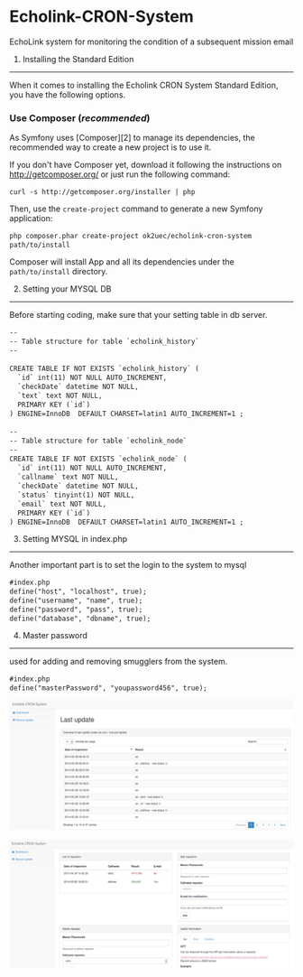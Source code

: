 Echolink-CRON-System
====================

EchoLink system for monitoring the condition of a subsequent mission email


1) Installing the Standard Edition
----------------------------------

When it comes to installing the Echolink CRON System Standard Edition, you have the
following options.

### Use Composer (*recommended*)

As Symfony uses [Composer][2] to manage its dependencies, the recommended way
to create a new project is to use it.

If you don't have Composer yet, download it following the instructions on
http://getcomposer.org/ or just run the following command:

    curl -s http://getcomposer.org/installer | php

Then, use the `create-project` command to generate a new Symfony application:

    php composer.phar create-project ok2uec/echolink-cron-system path/to/install

Composer will install App and all its dependencies under the
`path/to/install` directory.
 

2) Setting your MYSQL DB
-------------------------------------

Before starting coding, make sure that your setting table in db server.

    --
    -- Table structure for table `echolink_history`
    --
    
    CREATE TABLE IF NOT EXISTS `echolink_history` (
      `id` int(11) NOT NULL AUTO_INCREMENT,
      `checkDate` datetime NOT NULL,
      `text` text NOT NULL,
      PRIMARY KEY (`id`)
    ) ENGINE=InnoDB  DEFAULT CHARSET=latin1 AUTO_INCREMENT=1 ;
	
    --
    -- Table structure for table `echolink_node`
    --
    CREATE TABLE IF NOT EXISTS `echolink_node` (
      `id` int(11) NOT NULL AUTO_INCREMENT,
      `callname` text NOT NULL,
      `checkDate` datetime NOT NULL,
      `status` tinyint(1) NOT NULL,
      `email` text NOT NULL,
      PRIMARY KEY (`id`)
    ) ENGINE=InnoDB  DEFAULT CHARSET=latin1 AUTO_INCREMENT=1 ;

3) Setting MYSQL in index.php
-------------------------------------
Another important part is to set the login to the system to mysql

    #index.php
    define("host", "localhost", true);
    define("username", "name", true);
    define("password", "pass", true);
    define("database", "dbname", true);


4) Master password
-------------------------------------
used for adding and removing smugglers from the system.

    #index.php
    define("masterPassword", "youpassword456", true);

![alt tag](https://raw.githubusercontent.com/ok2uec/Echolink-CRON-System/master/screenshot/1.png)
 
![alt tag](https://raw.githubusercontent.com/ok2uec/Echolink-CRON-System/master/screenshot/2.png)
 

